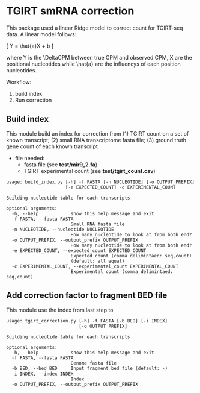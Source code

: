 # TGIRT smRNA correction #

This package used a linear Ridge model to correct count for TGIRT-seq data. A linear model follows:

\[
Y = \hat{a}X + b
\]

where Y is the \DeltaCPM between true CPM and observed CPM, X are the positional nucleotides while \hat{a} are the influencys of each position nucleotides.


Workflow:

1. build index
2. Run correction 

## Build index ##

This module build an index for correction from (1) TGIRT count on a set of known transcript; (2) small RNA transcriptome fasta file; (3) ground truth gene count of each known transcript


* file needed:
	* fasta file (see **test/mir9_2.fa**)
	* TGIRT experimental count (see **test/tgirt_count.csv**)

```
usage: build_index.py [-h] -f FASTA [-n NUCLEOTIDE] [-o OUTPUT_PREFIX]
                      [-e EXPECTED_COUNT] -c EXPERIMENTAL_COUNT

Building nucleotide table for each transcripts

optional arguments:
  -h, --help            show this help message and exit
  -f FASTA, --fasta FASTA
                        Small RNA fasta file
  -n NUCLEOTIDE, --nucleotide NUCLEOTIDE
                        How many nucleotide to look at from both end?
  -o OUTPUT_PREFIX, --output_prefix OUTPUT_PREFIX
                        How many nucleotide to look at from both end?
  -e EXPECTED_COUNT, --expected_count EXPECTED_COUNT
                        Expected count (comma delimintaed: seq,count)
                        (default: all equal)
  -c EXPERIMENTAL_COUNT, --experimental_count EXPERIMENTAL_COUNT
                        Experimental count (comma delimintaed: seq,count)
```


## Add correction factor to fragment BED file ##

This module use the index from last step to 

```
usage: tgirt_correction.py [-h] -f FASTA [-b BED] [-i INDEX]
                           [-o OUTPUT_PREFIX]

Building nucleotide table for each transcripts

optional arguments:
  -h, --help            show this help message and exit
  -f FASTA, --fasta FASTA
                        Genome fasta file
  -b BED, --bed BED     Input fragment bed file (default: -)
  -i INDEX, --index INDEX
                        Index
  -o OUTPUT_PREFIX, --output_prefix OUTPUT_PREFIX
```

